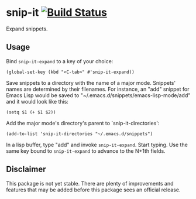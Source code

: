 # snip-it [![Build Status](https://travis-ci.org/jacksonrayhamilton/snip-it.png?branch=master)](https://travis-ci.org/jacksonrayhamilton/snip-it)

Expand snippets.

## Usage

Bind `snip-it-expand` to a key of your choice:

```elisp
(global-set-key (kbd "<C-tab>" #'snip-it-expand))
```

Save snippets to a directory with the name of a major mode.  Snippets' names are
determined by their filenames.  For instance, an "add" snippet for Emacs Lisp
would be saved to "~/.emacs.d/snippets/emacs-lisp-mode/add" and it would look
like this:

```elisp
(setq $1 (+ $1 $2))
```

Add the major mode's directory's parent to `snip-it-directories':

```elisp
(add-to-list 'snip-it-directories "~/.emacs.d/snippets")
```

In a lisp buffer, type "add" and invoke `snip-it-expand`.  Start typing.  Use
the same key bound to `snip-it-expand` to advance to the N+1th fields.

## Disclaimer

This package is not yet stable.  There are plenty of improvements and features
that may be added before this package sees an official release.
